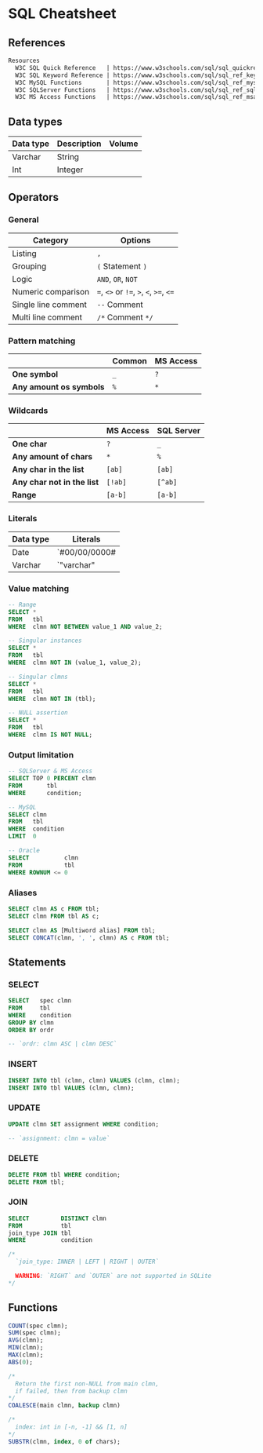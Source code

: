 # SQL Cheatsheet

## References

```txt
Resources
  W3C SQL Quick Reference   | https://www.w3schools.com/sql/sql_quickref.asp
  W3C SQL Keyword Reference | https://www.w3schools.com/sql/sql_ref_keywords.asp
  W3C MySQL Functions       | https://www.w3schools.com/sql/sql_ref_mysql.asp
  W3C SQLServer Functions   | https://www.w3schools.com/sql/sql_ref_sqlserver.asp
  W3C MS Access Functions   | https://www.w3schools.com/sql/sql_ref_msaccess.asp
```

## Data types

| Data type | Description | Volume |
| --------- | ----------- | ------ |
| Varchar   | String      |        |
| Int       | Integer     |        |

## Operators

### General

| Category            | Options                                 |
| ------------------- | --------------------------------------- |
| Listing             | `,`                                     |
| Grouping            | `(` Statement `)`                       |
| Logic               | `AND`, `OR`, `NOT`                      |
| Numeric comparison  | `=`, `<>` or `!=`, `>`, `<`, `>=`, `<=` |
| Single line comment | `--` Comment                            |
| Multi line comment  | `/*` Comment `*/`                       |

### Pattern matching

|                           | Common    | MS Access   |
| ------------------------- | --------- | ----------- |
| **One symbol**            | `_`       | `?`         |
| **Any amount os symbols** | `%`       | `*`         |

### Wildcards

|                              | MS Access   | SQL Server   |
| ---------------------------- | ----------- | ------------ |
| **One char**                 | `?`         | `_`          |
| **Any amount of chars**      | `*`         | `%`          |
| **Any char in the list**     | `[ab]`      | `[ab]`       |
| **Any char not in the list** | `[!ab]`     | `[^ab]`      |
| **Range**                    | `[a-b]`     | `[a-b]`      |

### Literals

| Data type | Literals                      |
| --------- | ----------------------------- |
| Date      | `#00/00/0000# | '00-00-0000'` |
| Varchar   | `"varchar" | 'varchar'`       |

### Value matching

```sql
-- Range
SELECT *
FROM   tbl
WHERE  clmn NOT BETWEEN value_1 AND value_2;

-- Singular instances
SELECT *
FROM   tbl
WHERE  clmn NOT IN (value_1, value_2);

-- Singular clmns
SELECT *
FROM   tbl
WHERE  clmn NOT IN (tbl);

-- NULL assertion
SELECT *
FROM   tbl
WHERE  clmn IS NOT NULL;
```

### Output limitation

```sql
-- SQLServer & MS Access
SELECT TOP 0 PERCENT clmn
FROM       tbl
WHERE      condition;

-- MySQL
SELECT clmn
FROM   tbl
WHERE  condition
LIMIT  0

-- Oracle
SELECT          clmn
FROM            tbl
WHERE ROWNUM <= 0
```

### Aliases

```sql
SELECT clmn AS c FROM tbl;
SELECT clmn FROM tbl AS c;

SELECT clmn AS [Multiword alias] FROM tbl;
SELECT CONCAT(clmn, ', ', clmn) AS c FROM tbl;
```

## Statements

### SELECT

```sql
SELECT   spec clmn
FROM     tbl
WHERE    condition
GROUP BY clmn
ORDER BY ordr

-- `ordr: clmn ASC | clmn DESC`
```

### INSERT

```sql
INSERT INTO tbl (clmn, clmn) VALUES (clmn, clmn);
INSERT INTO tbl VALUES (clmn, clmn);
```

### UPDATE

```sql
UPDATE clmn SET assignment WHERE condition;

-- `assignment: clmn = value`
```

### DELETE

```sql
DELETE FROM tbl WHERE condition;
DELETE FROM tbl;
```

### JOIN

```sql
SELECT         DISTINCT clmn
FROM           tbl
join_type JOIN tbl
WHERE          condition

/*
  `join_type: INNER | LEFT | RIGHT | OUTER`

  WARNING: `RIGHT` and `OUTER` are not supported in SQLite
*/
```

## Functions

```sql
COUNT(spec clmn);
SUM(spec clmn);
AVG(clmn);
MIN(clmn);
MAX(clmn);
ABS(0);

/*
  Return the first non-NULL from main clmn,
  if failed, then from backup clmn
*/
COALESCE(main clmn, backup clmn)

/*
  index: int in [-n, -1] && [1, n]
*/
SUBSTR(clmn, index, 0 of chars);
```
